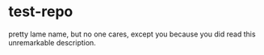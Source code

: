 test-repo
=========

pretty lame name, but no one cares, except you because you did read this unremarkable description.